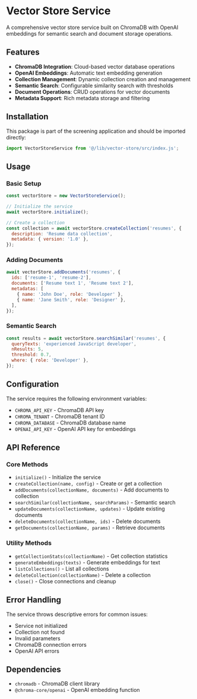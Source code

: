 # Vector Store Service

A comprehensive vector store service built on ChromaDB with OpenAI embeddings for semantic search and document storage operations.

## Features

- **ChromaDB Integration**: Cloud-based vector database operations
- **OpenAI Embeddings**: Automatic text embedding generation
- **Collection Management**: Dynamic collection creation and management
- **Semantic Search**: Configurable similarity search with thresholds
- **Document Operations**: CRUD operations for vector documents
- **Metadata Support**: Rich metadata storage and filtering

## Installation

This package is part of the screening application and should be imported directly:

```javascript
import VectorStoreService from '@/lib/vector-store/src/index.js';
```

## Usage

### Basic Setup

```javascript
const vectorStore = new VectorStoreService();

// Initialize the service
await vectorStore.initialize();

// Create a collection
const collection = await vectorStore.createCollection('resumes', {
  description: 'Resume data collection',
  metadata: { version: '1.0' },
});
```

### Adding Documents

```javascript
await vectorStore.addDocuments('resumes', {
  ids: ['resume-1', 'resume-2'],
  documents: ['Resume text 1', 'Resume text 2'],
  metadatas: [
    { name: 'John Doe', role: 'Developer' },
    { name: 'Jane Smith', role: 'Designer' },
  ],
});
```

### Semantic Search

```javascript
const results = await vectorStore.searchSimilar('resumes', {
  queryTexts: 'experienced JavaScript developer',
  nResults: 5,
  threshold: 0.7,
  where: { role: 'Developer' },
});
```

## Configuration

The service requires the following environment variables:

- `CHROMA_API_KEY` - ChromaDB API key
- `CHROMA_TENANT` - ChromaDB tenant ID
- `CHROMA_DATABASE` - ChromaDB database name
- `OPENAI_API_KEY` - OpenAI API key for embeddings

## API Reference

### Core Methods

- `initialize()` - Initialize the service
- `createCollection(name, config)` - Create or get a collection
- `addDocuments(collectionName, documents)` - Add documents to collection
- `searchSimilar(collectionName, searchParams)` - Semantic search
- `updateDocuments(collectionName, updates)` - Update existing documents
- `deleteDocuments(collectionName, ids)` - Delete documents
- `getDocuments(collectionName, params)` - Retrieve documents

### Utility Methods

- `getCollectionStats(collectionName)` - Get collection statistics
- `generateEmbeddings(texts)` - Generate embeddings for text
- `listCollections()` - List all collections
- `deleteCollection(collectionName)` - Delete a collection
- `close()` - Close connections and cleanup

## Error Handling

The service throws descriptive errors for common issues:

- Service not initialized
- Collection not found
- Invalid parameters
- ChromaDB connection errors
- OpenAI API errors

## Dependencies

- `chromadb` - ChromaDB client library
- `@chroma-core/openai` - OpenAI embedding function
